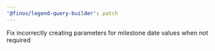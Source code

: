 ```yaml
---
'@finos/legend-query-builder': patch
---
```


Fix incorrectly creating parameters for milestone date values when not required